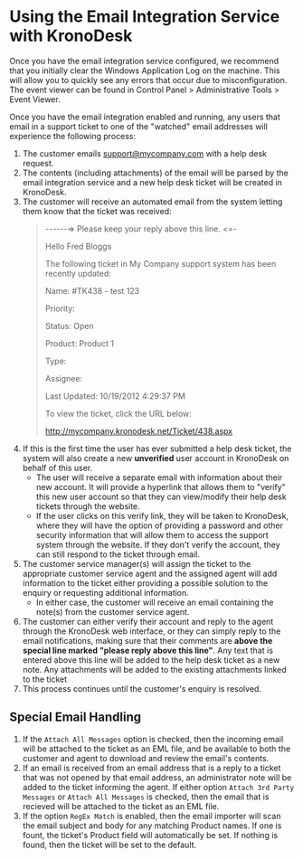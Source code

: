 # Using the Email Integration Service with KronoDesk

Once you have the email integration service configured, we recommend that you initially clear the Windows Application Log on the machine. This will allow you to quickly see any errors that occur due to misconfiguration. The event viewer can be found in Control Panel \> Administrative Tools \> Event Viewer.

Once you have the email integration enabled and running, any users that email in a support ticket to one of the "watched" email addresses will experience the following process:

1. The customer emails <support@mycompany.com> with a help desk request.
1. The contents (including attachments) of the email will be parsed by the email integration service and a new help desk ticket will be created in KronoDesk.
1. The customer will receive an automated email from the system letting them know that the ticket was received:
   > \-\-\-\-\--=\> Please keep your reply above this line. <=-
   > 
   > Hello Fred Bloggs
   > 
   > The following ticket in My Company support system has been recently
   > updated:
   > 
   > Name: \#TK438 - test 123
   > 
   > Priority:
   > 
   > Status: Open
   > 
   > Product: Product 1
   > 
   > Type:
   > 
   > Assignee:
   > 
   > Last Updated: 10/19/2012 4:29:37 PM
   > 
   > To view the ticket, click the URL below:
   > 
   > http://mycompany.kronodesk.net/Ticket/438.aspx
1. If this is the first time the user has ever submitted a help desk ticket, the system will also create a new **unverified** user
account in KronoDesk on behalf of this user.
     - The user will receive a separate email with information about their new account. It will provide a hyperlink that allows them to "verify" this new user account so that they can view/modify their help desk tickets through the website.
     - If the user clicks on this verify link, they will be taken to KronoDesk, where they will have the option of providing a
password and other security information that will allow them to access the support system through the website. If they don't
verify the account, they can still respond to the ticket through email.
1. The customer service manager(s) will assign the ticket to the appropriate customer service agent and the assigned agent will add
information to the ticket either providing a possible solution to the enquiry or requesting additional information.
      -   In either case, the customer will receive an email containing the note(s) from the customer service agent.
1. The customer can either verify their account and reply to the agent through the KronoDesk web interface, or they can simply reply to the email notifications, making sure that their comments are **above the special line marked "please reply above this line"**. Any text that is entered above this line will be added to the help desk ticket as a new note. Any attachments will be added to the existing attachments linked to the ticket
1. This process continues until the customer's enquiry is resolved.


## Special Email Handling
1. If the `Attach All Messages` option is checked, then the incoming email will be attached to the ticket as an EML file, and be available to both the customer and agent to download and review the email's contents.
1. If an email is received from an email address that is a reply to a ticket that was not opened by that email address, an administrator note will be added to the ticket informing the agent. If either option `Attach 3rd Party Messages` or `Attach All Messages` is checked, then the email that is recieved will be attached to the ticket as an EML file.
1. If the option `RegEx Match` is enabled, then the email importer will scan the email subject and body for any matching Product names. If one is fount, the ticket's Product field will automatically be set. If nothing is found, then the ticket will be set to the default.